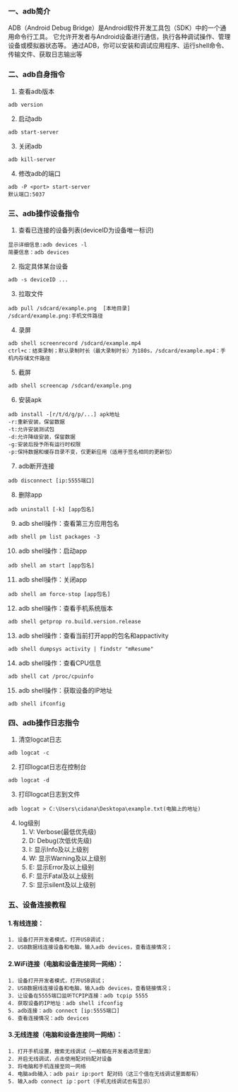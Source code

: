 ### 一、adb简介
ADB（Android Debug Bridge）是Android软件开发工具包（SDK）中的一个通用命令行工具。
它允许开发者与Android设备进行通信，执行各种调试操作、管理设备或模拟器状态等。
通过ADB，你可以安装和调试应用程序、运行shell命令、传输文件、获取日志输出等

### 二、adb自身指令
1. 查看adb版本
```
adb version
```
2. 启动adb
```
adb start-server
```
3. 关闭adb
```
adb kill-server
```
4. 修改adb的端口
```
adb -P <port> start-server
默认端口:5037
```
### 三、adb操作设备指令
1. 查看已连接的设备列表(deviceID为设备唯一标识)
```
显示详细信息:adb devices -l
简要信息：adb devices
```
2. 指定具体某台设备
```
adb -s deviceID ...
```
3. 拉取文件
```
adb pull /sdcard/example.png  [本地目录]
/sdcard/example.png:手机文件路径
```
4. 录屏
```
adb shell screenrecord /sdcard/example.mp4
ctrl+c：结束录制；默认录制时长（最大录制时长）为180s，/sdcard/example.mp4：手机内存储文件路径
```
5. 截屏
```
adb shell screencap /sdcard/example.png
```
6. 安装apk
```
adb install -[r/t/d/g/p/...] apk地址
-r:重新安装，保留数据
-t:允许安装测试包
-d:允许降级安装，保留数据
-g:安装后授予所有运行时权限
-p:保持数据和缓存目录不变，仅更新应用（适用于签名相同的更新包）
``` 
7. adb断开连接
```
adb disconnect [ip:5555端口]
```
8. 删除app
```
adb uninstall [-k] [app包名]
```
9. adb shell操作：查看第三方应用包名
```
adb shell pm list packages -3
```
10. adb shell操作：启动app
```
adb shell am start [app包名]
```
11. adb shell操作：关闭app
```
adb shell am force-stop [app包名]
```
12. adb shell操作：查看手机系统版本
```
adb shell getprop ro.build.version.release
```
13. adb shell操作：查看当前打开app的包名和appactivity
```
adb shell dumpsys activity | findstr "mResume"
```
14. adb shell操作：查看CPU信息
```
adb shell cat /proc/cpuinfo
```
15. adb shell操作：获取设备的IP地址
```
adb shell ifconfig
```
### 四、adb操作日志指令
1. 清空logcat日志
```
adb logcat -c
```
2. 打印logcat日志在控制台
```
adb logcat -d
```
3. 打印logcat日志到文件
```
adb logcat > C:\Users\cidana\Desktopa\example.txt(电脑上的地址)
```
4. log级别
    1. V: Verbose(最低优先级)
    2. D: Debug(次低优先级)
    3. I: 显示Info及以上级别
    4. W: 显示Warning及以上级别
    5. E: 显示Error及以上级别
    6. F: 显示Fatal及以上级别
    7. S: 显示silent及以上级别

### 五、设备连接教程
#### 1.有线连接：
    1. 设备打开开发者模式，打开USB调试；
    2. USB数据线连接设备和电脑，输入adb devices，查看连接情况；
#### 2.WiFi连接（电脑和设备连接同一网络）：
    1. 设备打开开发者模式，打开USB调试；
    2. USB数据线连接设备和电脑，输入adb devices，查看链接情况；
    3. 让设备在5555端口监听TCPIP连接：adb tcpip 5555
    4. 获取设备的IP地址：adb shell ifconfig
    5. adb连接：adb connect [ip:5555端口]
    6. 查看连接情况：adb devices
#### 3.无线连接（电脑和设备连接同一网络）：
    1. 打开手机设置，搜索无线调试（一般都在开发者选项里面）
    2. 开启无线调试，点击使用配对码配对设备
    3. 将电脑和手机连接至同一网络
    4. 电脑adb输入：adb pair ip:port 配对码（这三个值在无线调试里面都有）
    5. 输入adb connect ip：port（手机无线调试也有显示）




